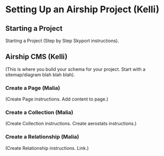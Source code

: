 # Setting Up an Airship Project (Kelli)

## Starting a Project
Starting a Project (Step by Step Skyport instructions).

## Airship CMS (Kelli)  
(This is where you build your schema for your project. Start with a sitemap/diagram blah blah blah).

### Create a Page (Malia)  
(Create Page instructions. Add content to page.)

### Create a Collection (Malia)  
(Create Collection instructions. Create aerostats instructions.)

### Create a Relationship (Malia)  
(Create Relationship instructions. Link.)
